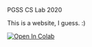 PGSS CS Lab 2020

This is a website, I guess. :)

[![Open In Colab](https://colab.research.google.com/assets/colab-badge.svg)](https://colab.research.google.com/github/kb7ca/PGSS-CS-Lab/blob/master/MyNotebook/Script_Test.ipynb)
